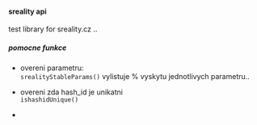 #### sreality api  

test library for sreality.cz .. 


##### pomocne funkce

* overeni parametru:  
    ``
    srealityStableParams()
    ``
    vylistuje % vyskytu jednotlivych parametru..  
    
* overeni zda hash_id je unikatni   
    ``
    ishashidUnique()  
    ``
* 
    
    
    
    
    
